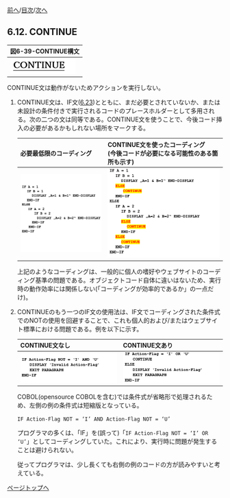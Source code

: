 <!--navi start1-->
[前へ](6-11.md)/[目次](https://opensourcecobol.github.io/markdown/TOC.html)/[次へ](6-13-1.md)
<!--navi end1-->
## 6.12. CONTINUE

|図6-39-CONTINUE構文|
|:--|
|![alt text](Image/6-39.png)|

CONTINUE文は動作がないためアクションを実行しない。

1. CONTINUE文は、IF文([6.23](6-23.md))とともに、まだ必要とされていないか、または未設計の条件付きで実行されるコードのプレースホルダーとして多用される。次の二つの文は同等である。CONTINUE文を使うことで、今後コード挿入の必要があるかもしれない場所をマークする。

    |必要最低限のコーディング|CONTINUE文を使ったコーディング<br>(今後コードが必要になる可能性のある箇所も示す)|
    |---|---|
    |![alt text](Image/6-12-1.png)|![alt text](Image/6-12-2.png)|

    上記のようなコーディングは、一般的に個人の嗜好やウェブサイトのコーディング基準の問題である。オブジェクトコード自体に違いはないため、実行時の動作効率には関係しない(「コーディングが効率的であるか」の一点だけ)。

2. CONTINUEのもう一つのIF文の使用法は、IF文でコーディングされた条件式でのNOTの使用を回避することで、これも個人的および/またはウェブサイト標準における問題である。例を以下に示す。

    |CONTINUE文なし|CONTINUE文あり|
    |---|---|
    |![alt text](Image/6-12-3.png)|![alt text](Image/6-12-4.png)|

    COBOL(opensource COBOLを含む)では条件式が省略形で処理されるため、左側の例の条件式は短縮版となっている。
    ```
    IF Action-Flag NOT = ‘I’ AND Action-Flag NOT = ‘U’
    ```

    プログラマの多くは、「IF」を(誤って)「`IF Action-Flag NOT = ‘I’ OR ‘U’`」としてコーディングしていた。これにより、実行時に問題が発生することは避けられない。

    従ってプログラマは、少し長くても右側の例のコードの方が読みやすいと考えている。

<!--navi start2-->

[ページトップへ](6-12.md)
<!--navi end2-->
